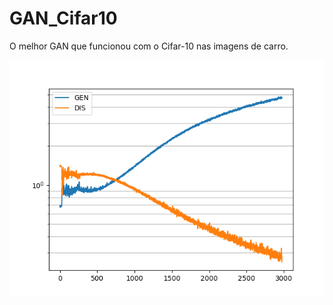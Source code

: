 # GAN_Cifar10
O melhor GAN que funcionou com o Cifar-10 nas imagens de carro.

![Erro do treinamento](loss.png)
